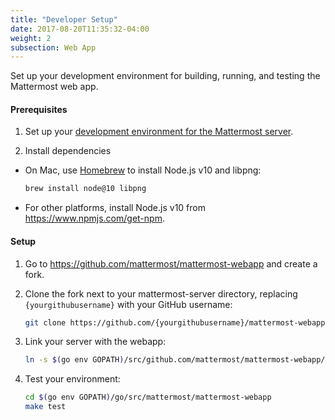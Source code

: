 ```yaml
---
title: "Developer Setup"
date: 2017-08-20T11:35:32-04:00
weight: 2
subsection: Web App
---
```


Set up your development environment for building, running, and testing the Mattermost web app.

#### Prerequisites

1. Set up your [development environment for the Mattermost server](/contribute/server/developer-setup). 

2. Install dependencies

 - On Mac, use [Homebrew](https://brew.sh/) to install Node.js v10 and libpng:
 
    ```sh
    brew install node@10 libpng
    ```

 - For other platforms, install Node.js v10 from https://www.npmjs.com/get-npm.

#### Setup

1. Go to https://github.com/mattermost/mattermost-webapp and create a fork.

2. Clone the fork next to your mattermost-server directory, replacing `{yourgithubusername}` with your GitHub username:

    ```sh
    git clone https://github.com/{yourgithubusername}/mattermost-webapp.git $(go env GOPATH)/go/src/mattermost/mattermost-webapp
    ```

3. Link your server with the webapp:

    ```sh
    ln -s $(go env GOPATH)/src/github.com/mattermost/mattermost-webapp/dist $(go env GOPATH)/src/github.com/mattermost/mattermost-server/client
    ```

4. Test your environment:

    ```sh
    cd $(go env GOPATH)/go/src/mattermost/mattermost-webapp
    make test
    ```
